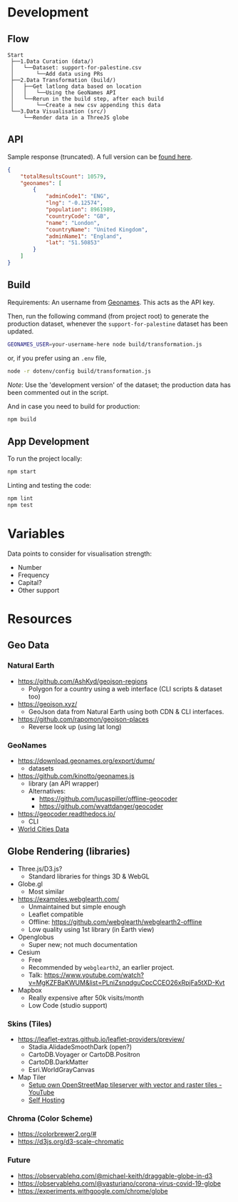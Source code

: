 # Development

## Flow
```
Start
 ├──1.Data Curation (data/)
 │   └──Dataset: support-for-palestine.csv
 │       └──Add data using PRs
 ├──2.Data Transformation (build/)
 │   ├──Get latlong data based on location
 │   │   └──Using the GeoNames API
 │   └──Rerun in the build step, after each build
 │       └──Create a new csv appending this data
 └──3.Data Visualisation (src/)
     └──Render data in a ThreeJS globe
```

## API
Sample response (truncated). A full version can be [found here](https://www.geonames.org/export/geonames-search.html).
```json
{
    "totalResultsCount": 10579,
    "geonames": [
        {
            "adminCode1": "ENG",
            "lng": "-0.12574",
            "population": 8961989,
            "countryCode": "GB",
            "name": "London",
            "countryName": "United Kingdom",
            "adminName1": "England",
            "lat": "51.50853"
        }
    ]
}
```

## Build
Requirements:
    An username from [Geonames](https://www.geonames.org/). This acts as the API key.

Then, run the following command (from project root) to generate the production dataset, whenever the `support-for-palestine` dataset has been updated.
```sh
GEONAMES_USER=your-username-here node build/transformation.js
```

or, if you prefer using an `.env` file,
```sh
node -r dotenv/config build/transformation.js
```

*Note*: Use the 'development version' of the dataset; the production data has been commented out in the script. 

And in case you need to build for production:
```sh
npm build
```

## App Development

To run the project locally:
```sh
npm start
```

Linting and testing the code:
```sh
npm lint
npm test
```

# Variables
Data points to consider for visualisation strength:
- Number
- Frequency
- Capital?
- Other support

# Resources
## Geo Data
### Natural Earth
- https://github.com/AshKyd/geojson-regions
    - Polygon for a country using a web interface (CLI scripts & dataset too)
- https://geojson.xyz/
    - GeoJson data from Natural Earth using both CDN & CLI interfaces.
- https://github.com/rapomon/geojson-places
    - Reverse look up (using lat long)

### GeoNames
- https://download.geonames.org/export/dump/
    - datasets
- https://github.com/kinotto/geonames.js
    - library (an API wrapper)
    - Alternatives: 
        - https://github.com/lucaspiller/offline-geocoder 
        - https://github.com/wyattdanger/geocoder
- https://geocoder.readthedocs.io/
    - CLI
- [World Cities Data](https://datahub.io/core/world-cities)

## Globe Rendering (libraries)
- Three.js/D3.js?
    - Standard libraries for things 3D & WebGL
- Globe.gl
    - Most similar
- https://examples.webglearth.com/
    - Unmaintained but simple enough
    - Leaflet compatible
    - Offline: https://github.com/webglearth/webglearth2-offline
    - Low quality using 1st library (in Earth view)
- Openglobus
    - Super new; not much documentation
- Cesium
    - Free
    - Recommended by `webglearth2`, an earlier project.
    - Talk: https://www.youtube.com/watch?v=MgKZFBaKWUM&list=PLniZsnqdguCpcCCEO26xRpjFa5tXD-Kvt
- Mapbox
    - Really expensive after 50k visits/month
    - Low Code (studio support)

### Skins (Tiles)
- https://leaflet-extras.github.io/leaflet-providers/preview/
    - Stadia.AlidadeSmoothDark (open?)
    - CartoDB.Voyager or CartoDB.Positron
    - CartoDB.DarkMatter
    - Esri.WorldGrayCanvas 
- Map Tiler
    - [Setup own OpenStreetMap tileserver with vector and raster tiles - YouTube](https://www.youtube.com/watch?v=L3U-hJrg1Ek)
    - [Self Hosting](https://stackoverflow.com/questions/49054881/self-host-osm-tiles)

### Chroma (Color Scheme)
- https://colorbrewer2.org/#
- https://d3js.org/d3-scale-chromatic

### Future
- https://observablehq.com/@michael-keith/draggable-globe-in-d3
- https://observablehq.com/@vasturiano/corona-virus-covid-19-globe
- https://experiments.withgoogle.com/chrome/globe
